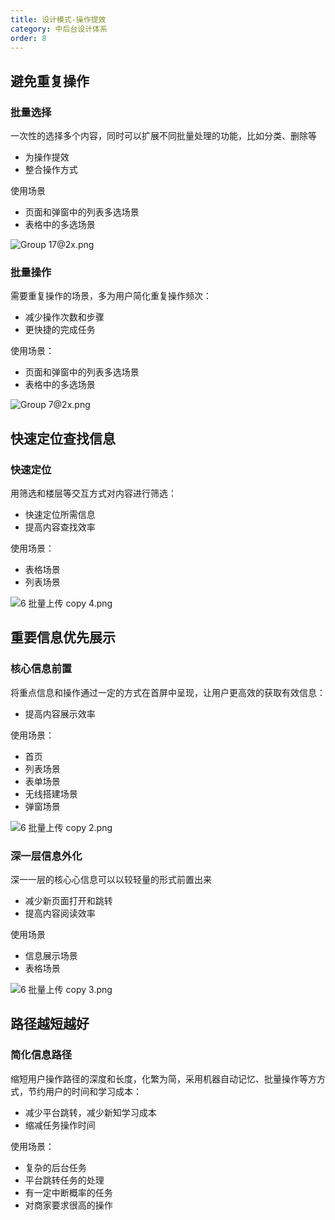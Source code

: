```yaml
---
title: 设计模式-操作提效
category: 中后台设计体系
order: 8
---
```


## 避免重复操作

### 批量选择

一次性的选择多个内容，同时可以扩展不同批量处理的功能，比如分类、删除等

* 为操作提效
* 整合操作方式

使用场景

* 页面和弹窗中的列表多选场景
* 表格中的多选场景

![Group 17@2x.png](https://img.alicdn.com/tfs/TB1NHdaeDZmx1VjSZFGXXax2XXa-2474-10730.png)

### 批量操作

需要重复操作的场景，多为用户简化重复操作频次：

* 减少操作次数和步骤
* 更快捷的完成任务

使用场景：

* 页面和弹窗中的列表多选场景
* 表格中的多选场景

![Group 7@2x.png](https://img.alicdn.com/tfs/TB1wLNyLHPpK1RjSZFFXXa5PpXa-2440-3102.png)

## 快速定位查找信息

### 快速定位

用筛选和楼层等交互方式对内容进行筛选：

* 快速定位所需信息
* 提高内容查找效率

使用场景：

* 表格场景
* 列表场景

![6 批量上传 copy 4.png](https://img.alicdn.com/tfs/TB1HSd0LOLaK1RjSZFxXXamPFXa-2184-1564.png)

## 重要信息优先展示

### 核⼼信息前置

将重点信息和操作通过一定的方式在首屏中呈现，让用户更高效的获取有效信息：

* 提高内容展示效率

使用场景：

* 首⻚
* 列表场景
* 表单场景
* 无线搭建场景
* 弹窗场景

![6 批量上传 copy 2.png](https://img.alicdn.com/tfs/TB18CpKLQvoK1RjSZFwXXciCFXa-2172-1624.png)

### 深一层信息外化

深⼀一层的核⼼心信息可以以较轻量的形式前置出来

* 减少新⻚面打开和跳转
* 提⾼内容阅读效率

使用场景

* 信息展示场景
* 表格场景

![6 批量上传 copy 3.png](https://img.alicdn.com/tfs/TB1B2FyLHPpK1RjSZFFXXa5PpXa-2226-1590.png)

## 路径越短越好

### 简化信息路径

缩短用户操作路径的深度和长度，化繁为简，采用机器自动记忆、批量操作等⽅方式，节约用户的时间和学习成本：

* 减少平台跳转，减少新知学习成本
* 缩减任务操作时间

使用场景：

* 复杂的后台任务
* 平台跳转任务的处理
* 有一定中断概率的任务
* 对商家要求很高的操作